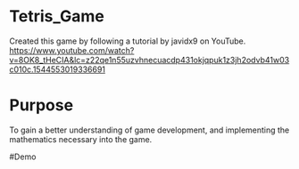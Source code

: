 # Tetris_Game
Created this game by following a tutorial by javidx9 on YouTube. https://www.youtube.com/watch?v=8OK8_tHeCIA&lc=z22qe1n55uzvhnecuacdp431okjqpuk1z3jh2odvb41w03c010c.1544553019336691

# Purpose
To gain a better understanding of game development, and implementing the mathematics necessary into the game.

#Demo

